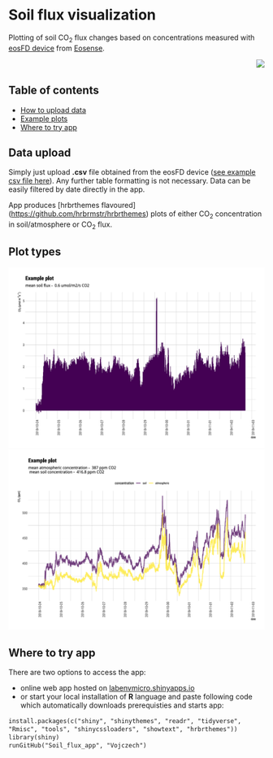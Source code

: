 # Soil flux visualization
Plotting of soil CO<sub>2</sub> flux changes based on concentrations measured with [eosFD device](http://www.eosense.com/products/eosFD/) from [Eosense](http://www.eosense.com/).


<div align="right">
    <img src="/eosFD.jpg?raw=true" width="300px"</img> 
</div>


## Table of contents

* [How to upload data](#data-upload)
* [Example plots](#example-plots)
* [Where to try app](#where-to-try-app)

## Data upload
Simply just upload **.csv** file obtained from the eosFD device ([see example csv file here](https://github.com/Vojczech/Soil_flux_app/blob/master/test_raw_data.csv)). Any further table formatting is not necessary. Data can be easily filtered by date directly in the app.

App produces [hrbrthemes flavoured] (https://github.com/hrbrmstr/hrbrthemes) plots of either CO<sub>2</sub> concentration in soil/atmosphere or CO<sub>2</sub> flux.

## Plot types

<div align="left">
    <img src="/soil_flux_2018-10-24_2018-11-02_flux.png?raw=true" width="600px"</img> 
</div>


<div align="left">
    <img src="/soil_flux_2018-10-24_2018-11-02_conc.png?raw=true" width="600px"</img> 
</div>


## Where to try app

There are two options to access the app:
* online web app hosted on [labenvmicro.shinyapps.io](https://labenvmicro.shinyapps.io/Soil_flux_app/) 
* or start your local installation of **R** language and paste following code which automatically downloads prerequisties and starts app:
```
install.packages(c("shiny", "shinythemes", "readr", "tidyverse", "Rmisc", "tools", "shinycssloaders", "showtext", "hrbrthemes"))
library(shiny)
runGitHub("Soil_flux_app", "Vojczech") 
```